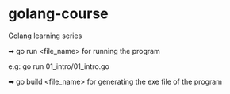 # golang-course
Golang learning series

➡ go run <file_name> for running the program

   e.g: go run 01_intro/01_intro.go 

➡ go build <file_name> for generating the exe file of the program

